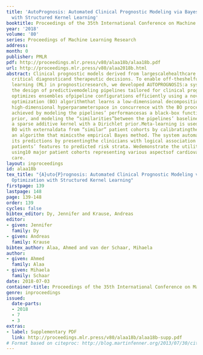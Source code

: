 ```yaml
---
title: 'AutoPrognosis: Automated Clinical Prognostic Modeling via Bayesian Optimization
  with Structured Kernel Learning'
booktitle: Proceedings of the 35th International Conference on Machine Learning
year: '2018'
volume: '80'
series: Proceedings of Machine Learning Research
address: 
month: 0
publisher: PMLR
pdf: http://proceedings.mlr.press/v80/alaa18b/alaa18b.pdf
url: http://proceedings.mlr.press/v80/alaa2018b.html
abstract: Clinical prognostic models derived from largescalehealthcare data can inform
  critical diagnosticand therapeutic decisions. To enable off-theshelfusage of machine
  learning (ML) in prognosticresearch, we developed AUTOPROGNOSIS:a system for automating
  the design of predictivemodeling pipelines tailored for clinical prognosis.AUTOPROGNOSIS
  optimizes ensembles ofpipeline configurations efficiently using a novelbatched Bayesian
  optimization (BO) algorithmthat learns a low-dimensional decomposition ofthe pipelines’
  high-dimensional hyperparameterspace in concurrence with the BO procedure.This is
  achieved by modeling the pipelines’ performancesas a black-box function with a Gaussianprocess
  prior, and modeling the “similarities”between the pipelines’ baseline algorithmsvia
  a sparse additive kernel with a Dirichlet prior.Meta-learning is used to warmstart
  BO with externaldata from “similar” patient cohorts by calibratingthe priors using
  an algorithm that mimicsthe empirical Bayes method. The system automaticallyexplains
  its predictions by presentingthe clinicians with logical association rules thatlink
  patients’ features to predicted risk strata. Wedemonstrate the utility of AUTOPROGNOSIS
  using10 major patient cohorts representing various aspectsof cardiovascular patient
  care.
layout: inproceedings
id: alaa18b
tex_title: "{A}uto{P}rognosis: Automated Clinical Prognostic Modeling via {B}ayesian
  Optimization with Structured Kernel Learning"
firstpage: 139
lastpage: 148
page: 139-148
order: 139
cycles: false
bibtex_editor: Dy, Jennifer and Krause, Andreas
editor:
- given: Jennifer
  family: Dy
- given: Andreas
  family: Krause
bibtex_author: Alaa, Ahmed and van der Schaar, Mihaela
author:
- given: Ahmed
  family: Alaa
- given: Mihaela
  family: Schaar
date: 2018-07-03
container-title: Proceedings of the 35th International Conference on Machine Learning
genre: inproceedings
issued:
  date-parts:
  - 2018
  - 7
  - 3
extras:
- label: Supplementary PDF
  link: http://proceedings.mlr.press/v80/alaa18b/alaa18b-supp.pdf
# Format based on citeproc: http://blog.martinfenner.org/2013/07/30/citeproc-yaml-for-bibliographies/
---
```

